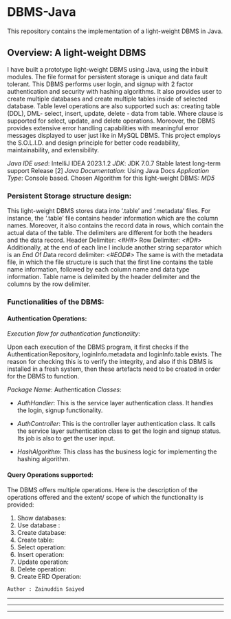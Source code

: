 # DBMS-Java

This repository contains the implementation of a light-weight DBMS in Java.


## Overview: A light-weight DBMS

I have built a prototype light-weight DBMS using Java, using the inbuilt modules. The file format for persistent storage is unique and data fault tolerant. This DBMS performs user login, and signup with 2 factor authentication and security with hashing algorithms. It also provides user to create multiple databases and create multiple tables inside of selected database. Table level operations are also supported such as: creating table (DDL), DML- select, insert, update, delete - data from table. Where clause is supported for select, update, and delete operations.
Moreover, the DBMS provides extensive error handling capabilities with meaningful error messages displayed to user just like in MySQL DBMS. This project employs the S.O.L.I.D. and design principle for better code readability, maintainability, and extensibility. 

*Java IDE used*: IntelliJ IDEA 2023.1.2 
*JDK*: JDK 7.0.7 Stable latest long-term support Release [2]
*Java Documentation*: Using Java Docs
*Application Type*: Console based.
Chosen Algorithm for this light-weight DBMS: *MD5*

### Persistent Storage structure design:

This light-weight DBMS stores data into ‘.table’ and ‘.metadata’ files. For instance, the ‘.table’ file contains header information which are the column names. Moreover, it also contains the record data in rows, which contain the actual data of the table. The delimiters are different for both the headers and the data record. 
Header Delimiter: *<#H#>*
Row Delimiter:   *<#D#>*
Additionally, at the end of each line I include another string separator which is an *E*nd *O*f *D*ata record delimiter: *<#EOD#>*
The same is with the metadata file, in which the file structure is such that the first line contains the table name information, followed by each column name and data type information. Table name is delimited by the header delimiter and the columns by the row delimiter. 


### Functionalities of the DBMS: 

#### Authentication Operations:

_Execution flow for authentication functionality_: 

Upon each execution of the DBMS program, it first checks if the AuthenticationRepository, loginInfo.metadata and loginInfo.table exists. The reason for checking this is to verify the integrity, and also if this DBMS is installed in a fresh system, then these artefacts need to be created in order for the DBMS to function. 

*Package Name*: Authentication
*Classes*:

- _AuthHandler_: This is the service layer authentication class. It handles the login, signup functionality. 

- _AuthController_: This is the controller layer authentication class. It calls the service layer suthentication class to get the login and signup status. Its job is also to get the user input.

- _HashAlgorithm_: This class has the business logic for implementing the hashing algorithm.

#### Query Operations supported:

The DBMS offers multiple operations. Here is the description of the operations offered and the extent/ scope of which the functionality is provided:

1. Show databases: 
2. Use database <databasename>:
3. Create database:
4. Create table:
5. Select operation:
6. Insert operation:
7. Update operation:
8. Delete operation:
9. Create ERD Operation:



` Author : Zainuddin Saiyed `

-----
-----
-----
